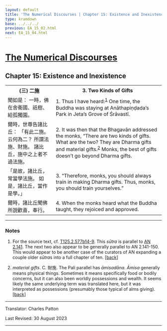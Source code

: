 ```yaml
---
layout: default
title: 'The Numerical Discourses | Chapter 15: Existence and Inexistence | 3. Two Kinds of Gifts'
type: kramdown
base: ../../../
previous: EA_15_02.html
next: EA_15_04.html
---
```


<h1><a href='../index.html'>The Numerical Discourses</a></h1>
<h2>Chapter 15: Existence and Inexistence</h2>

<table class="trans">
  <th class='ch'>(三) 二施</th>
  <th class='en'>3. Two Kinds of Gifts</th>
  <tr>
    <td class='ch' title='T125.2.577b14'>聞如是： 一時，佛在舍衞國、祇樹、給孤獨園。</td>
    <td id='p1'>1. Thus I have heard:<sup id="ref1"><a href="#n1">1</a></sup> One time, the Buddha was staying at Anāthapiṇḍada’s Park in Jeta’s Grove of Śrāvastī.</td>
  </tr>
  <tr>
    <td class='ch' title='T125.2.577b15'>爾時，世尊告諸比丘： 「有此二施。 云何為二？ 所謂法施、財施。 諸比丘，施中之上者不過法施。</td>
    <td id='p2'>2. It was then that the Bhagavān addressed the monks, “There are two kinds of gifts. What are the two? They are Dharma gifts and material gifts.<sup id="ref2"><a href="#n2">2</a></sup> Monks, the best of gifts doesn’t go beyond Dharma gifts.</td>
  </tr>
  <tr>
    <td class='ch' title='T125.2.577b17'>「是故，諸比丘，常當學法施。 如是，諸比丘，當作是學。」</td>
    <td id='p3'>3. “Therefore, monks, you should always train in making Dharma gifts. Thus, monks, you should train yourselves.”</td>
  </tr>
  <tr>
    <td class='ch' title='T125.2.577b18'>爾時，諸比丘聞佛所說歡喜，奉行。</td>
    <td id='p4'>4. When the monks heard what the Buddha taught, they rejoiced and approved.</td>
  </tr>
</table>

<hr/>

<h3 id="notes">Notes</h3>

<ol class="notes-list">
<li id="n1"><p>For the source text, cf. <a href="https://cbetaonline.dila.edu.tw/zh/T02n0125_p0577b14" target="_blank">T125.2.577b14-9</a>. This <em>sūtra</em> is parallel to <a href="https://suttacentral.net/an2.141" target="_blank">AN 2.141</a>. The next two also appear to be generally parallel to AN 2.141-150. This would appear to be another case of the curators of AN expanding a couple older <em>sūtra</em>s into a full chapter of ten. [<a href="#ref1">back</a>]</p></li>
<li id="n2"><p><em>material gifts</em>. C. 財施. The Pali parallel has <em>āmisadāna</em>. <em>Āmisa</em> generally means physical things. Sometimes it means specifically food or bodily concerns, but it can also been worldly possessions and wealth. It seems likely the same underlying term was translated here, but it was interpreted as possessions (presumably those typical of alms giving). [<a href="#ref2">back</a>]</p></li>
</ol>
<hr/>

<p class="translator">Translator: Charles Patton</p>
<p class='revised'>Last Revised: 30 August 2023</p>

<hr/>
